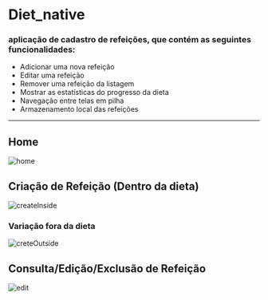 # Diet_native

### aplicação de cadastro de refeições, que contém as seguintes funcionalidades:

- Adicionar uma nova refeição
- Editar uma refeição
- Remover uma refeição da listagem
- Mostrar as estatísticas do progresso da dieta
- Navegação entre telas em pilha
- Armazenamento local das refeições
---

## Home
![home](https://github.com/GabrielGPena793/Diet_native/assets/86542760/b0fdef30-de8d-49d5-9215-bd4c425781ff)

## Criação de Refeição (Dentro da dieta)
![createInside](https://github.com/GabrielGPena793/Diet_native/assets/86542760/d82dc9bf-511b-4877-8077-d89a60d321c3)

### Variação fora da dieta
![creteOutside](https://github.com/GabrielGPena793/Diet_native/assets/86542760/9704158a-c200-456d-8b04-9142b77b174f)

## Consulta/Edição/Exclusão de Refeição
![edit](https://github.com/GabrielGPena793/Diet_native/assets/86542760/1668b97f-676d-458e-94ce-c9c593852bbf)
